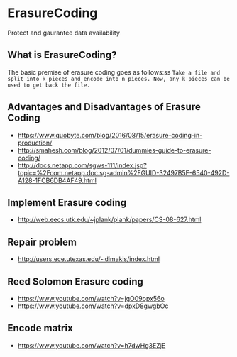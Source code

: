 # ErasureCoding
Protect and gaurantee data availability

## What is ErasureCoding?
The basic premise of erasure coding goes as follows:ss
`Take a file and split into k pieces and encode into n pieces. Now, any k pieces can be used to get back the file.`


## Advantages and Disadvantages of Erasure Coding
- https://www.quobyte.com/blog/2016/08/15/erasure-coding-in-production/
- http://smahesh.com/blog/2012/07/01/dummies-guide-to-erasure-coding/
- http://docs.netapp.com/sgws-111/index.jsp?topic=%2Fcom.netapp.doc.sg-admin%2FGUID-32497B5F-6540-492D-A128-1FCB6DB4AF49.html


## Implement Erasure coding
- http://web.eecs.utk.edu/~jplank/plank/papers/CS-08-627.html


## Repair problem
- http://users.ece.utexas.edu/~dimakis/index.html

## Reed Solomon Erasure coding
- https://www.youtube.com/watch?v=jgO09opx56o
- https://www.youtube.com/watch?v=dpxD8gwgbOc

## Encode matrix
- https://www.youtube.com/watch?v=h7dwHg3EZjE